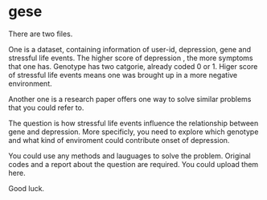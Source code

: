 # gese

There are two files.

One is a dataset, containing information of user-id, depression, gene and stressful life events. The higher score of depression , the more symptoms that one has. Genotype has two catgorie, already coded 0 or 1. Higer score of stressful life events means one was brought up in a more negative environment.

Another one is a research paper offers one way to solve similar problems that you could refer to. 

The question is how stressful life events influence the relationship between gene and depression. More specificly, you need to explore which genotype and what kind of enviroment could contribute onset of depression.

You could use any methods and lauguages to solve the problem. Original codes and a report about the question are required. You could upload them here.

Good luck.

